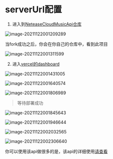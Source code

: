 # serverUrl配置

1. 进入到[NeteaseCloudMusicApi仓库](https://github.com/Binaryify/NeteaseCloudMusicApi)

![image-20211122001209289](https://ooszy.cco.vin/img/blog-note/image-20211122001209289.png?x-oss-process=style/pictureProcess1)

当fork成功之后，你会在你自己的仓库中，看到此项目

![image-20211122001311599](https://ooszy.cco.vin/img/blog-note/image-20211122001311599.png?x-oss-process=style/pictureProcess1)



2. 进入[vercel的dashboard](https://vercel.com/dashboard)

![image-20211122001431005](https://ooszy.cco.vin/img/blog-note/image-20211122001431005.png?x-oss-process=style/pictureProcess1)



![image-20211122001640574](https://ooszy.cco.vin/img/blog-note/image-20211122001640574.png?x-oss-process=style/pictureProcess1)





![image-20211122001806989](https://ooszy.cco.vin/img/blog-note/image-20211122001806989.png?x-oss-process=style/pictureProcess1)



> 等待部署成功

![image-20211122001845643](https://ooszy.cco.vin/img/blog-note/image-20211122001845643.png?x-oss-process=style/pictureProcess1)

![image-20211122001946644](https://ooszy.cco.vin/img/blog-note/image-20211122001946644.png?x-oss-process=style/pictureProcess1)

![image-20211122002032565](https://ooszy.cco.vin/img/blog-note/image-20211122002032565.png?x-oss-process=style/pictureProcess1)





![image-20211122002306640](https://ooszy.cco.vin/img/blog-note/image-20211122002306640.png?x-oss-process=style/pictureProcess1)





你可以使用该api做很多的是，该api的详细使用[请查看](https://neteasecloudmusicapi.vercel.app/#/)